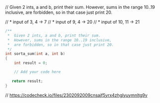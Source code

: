 // Given 2 ints, a and b, print their sum. However, sums in the range 10..19 inclusive, are forbidden, so in that case just print 20.

// * input of 3, 4 → 7
// * input of 9, 4 → 20
// * input of 10, 11 → 21

```cpp
/**
 *  Given 2 ints, a and b, print their sum. 
 *  However, sums in the range 10..19 inclusive, 
 *  are forbidden, so in that case just print 20. 
 */
int sorta_sum(int a, int b)
{
    int result = 0;

    // Add your code here
   
   return result;
}
```

// https://codecheck.io/files/2302092009cnsajf5yrx4zhglyuymnltg9v